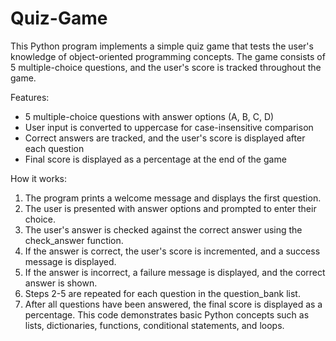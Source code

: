 # Quiz-Game
This Python program implements a simple quiz game that tests the user's knowledge of object-oriented programming concepts. The game consists of 5 multiple-choice questions, and the user's score is tracked throughout the game.

Features:
- 5 multiple-choice questions with answer options (A, B, C, D)
- User input is converted to uppercase for case-insensitive comparison
- Correct answers are tracked, and the user's score is displayed after each question
- Final score is displayed as a percentage at the end of the game

How it works:
1. The program prints a welcome message and displays the first question.
2. The user is presented with answer options and prompted to enter their choice.
3. The user's answer is checked against the correct answer using the check_answer function.
4. If the answer is correct, the user's score is incremented, and a success message is displayed.
5. If the answer is incorrect, a failure message is displayed, and the correct answer is shown.
6. Steps 2-5 are repeated for each question in the question_bank list.
7. After all questions have been answered, the final score is displayed as a percentage.
This code demonstrates basic Python concepts such as lists, dictionaries, functions, conditional statements, and loops.
